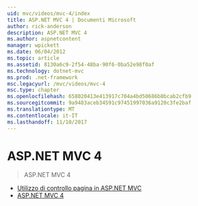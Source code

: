 ```yaml
---
uid: mvc/videos/mvc-4/index
title: ASP.NET MVC 4 | Documenti Microsoft
author: rick-anderson
description: ASP.NET MVC 4
ms.author: aspnetcontent
manager: wpickett
ms.date: 06/04/2012
ms.topic: article
ms.assetid: 8130a6c9-2f54-48ba-90f6-0ba52e98f0af
ms.technology: dotnet-mvc
ms.prod: .net-framework
msc.legacyurl: /mvc/videos/mvc-4
msc.type: chapter
ms.openlocfilehash: 658020413e413917c704a4bd50686b8bcab2cfb9
ms.sourcegitcommit: 9a9483aceb34591c97451997036a9120c3fe2baf
ms.translationtype: MT
ms.contentlocale: it-IT
ms.lasthandoff: 11/10/2017
---
```

<a name="aspnet-mvc-4"></a>ASP.NET MVC 4
====================
> ASP.NET MVC 4


- [Utilizzo di controllo pagina in ASP.NET MVC](using-page-inspector-in-aspnet-mvc.md)
- [ASP.NET MVC 4](aspnet-mvc-4.md)
